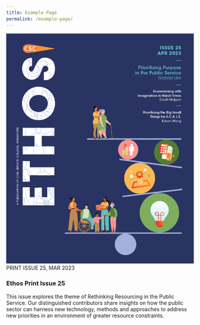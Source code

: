 ```yaml
---
title: Example Page
permalink: /example-page/
---
```

<div class="container-fluid">

	
<div class="row">
		
<div class="col-md-6 pull-left">
<img src="/images/Ethos_Images/Ethos_Issue_25/ETHOS_APR2023_Cover.jpg">	
</div>
		
<div class="col-md-6 pull-right">
PRINT ISSUE 25, MAR 2023
<h3>Ethos Print Issue 25</h3>	
<p>This issue explores the theme of Rethinking Resourcing in the Public Service. Our distinguished contributors share insights on how the public sector can harness new technology, methods and approaches to address new priorities in an environment of greater resource constraints.</p>
</div>	

</div>
	
	
	
	
	
	
	
	
	
	
	

</div>